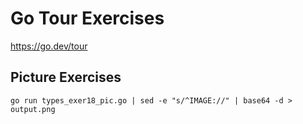 # Go Tour Exercises

https://go.dev/tour

## Picture Exercises

```
go run types_exer18_pic.go | sed -e "s/^IMAGE://" | base64 -d > output.png
```

